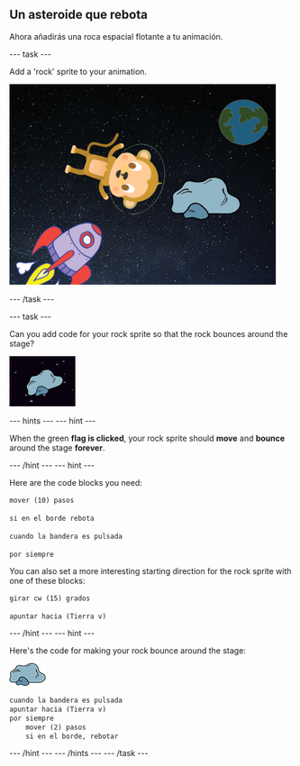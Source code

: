 ## Un asteroide que rebota

Ahora añadirás una roca espacial flotante a tu animación.

\--- task \---

Add a 'rock' sprite to your animation.

![Adding a rock sprite](images/space-rock-sprite.png)

\--- /task \---

\--- task \---

Can you add code for your rock sprite so that the rock bounces around the stage?

![Testing a bouncing rock](images/space-bounce-test.png)

\--- hints \--- \--- hint \---

When the green **flag is clicked**, your rock sprite should **move** and **bounce** around the stage **forever**.

\--- /hint \--- \--- hint \---

Here are the code blocks you need:

```blocks3
mover (10) pasos

si en el borde rebota

cuando la bandera es pulsada

por siempre
```

You can also set a more interesting starting direction for the rock sprite with one of these blocks:

```blocks3
girar cw (15) grados

apuntar hacia (Tierra v)
```

\--- /hint \--- \--- hint \---

Here's the code for making your rock bounce around the stage:

![Rock sprite](images/sprite-rock.png)

```blocks3
cuando la bandera es pulsada
apuntar hacia (Tierra v)
por siempre
    mover (2) pasos
    si en el borde, rebotar
```

\--- /hint \--- \--- /hints \--- \--- /task \---